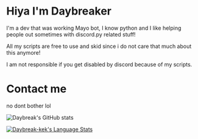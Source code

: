 # Hiya I'm Daybreaker

I'm a dev that was working Mayo bot, I know python and I like helping people out sometimes with discord.py related stuff!

All my scripts are free to use and skid since i do not care that much about this anymore!

I am not responsible if you get disabled by discord because of my scripts.

# Contact me
no dont bother lol



![Daybreak's GitHub stats](https://github-readme-stats.vercel.app/api?username=Daybreak-keks&show_icons=true&theme=dracula?count_private=true&show_icons=true&include_all_commits=true)



[![Daybreak-kek's Language Stats](https://github-readme-stats.vercel.app/api/top-langs/?username=Daybreak-keks&langs_count=4&theme=dracula)]()
